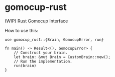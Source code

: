 # gomocup-rust
(WIP) Rust Gomocup Interface


How to use this:

```
use gomocup_rust::{Brain, GomocupError, run}

fn main() -> Result<(), GomocupError> {
    // Construct your brain.
    let brain: &mut Brain = CustomBrain::new();
    // Run the implementation.
    run(brain)
}

```